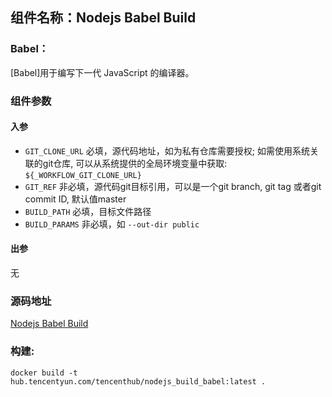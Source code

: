 ## 组件名称：Nodejs Babel Build

### Babel：
[Babel]用于编写下一代 JavaScript 的编译器。


### 组件参数
#### 入参
- `GIT_CLONE_URL` 必填，源代码地址，如为私有仓库需要授权; 如需使用系统关联的git仓库, 可以从系统提供的全局环境变量中获取: `${_WORKFLOW_GIT_CLONE_URL}`
- `GIT_REF` 非必填，源代码git目标引用，可以是一个git branch, git tag 或者git commit ID, 默认值master
- `BUILD_PATH` 必填，目标文件路径
- `BUILD_PARAMS` 非必填，如 `--out-dir public`
#### 出参
无

### 源码地址

[Nodejs Babel Build](https://github.com/tencentyun/workflow-components/tree/master/nodejs/build/babel)

### 构建:

`docker build -t hub.tencentyun.com/tencenthub/nodejs_build_babel:latest .`
